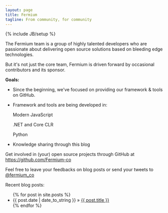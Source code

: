 ```yaml
---
layout: page
title: Fermium
tagline: From community, for community
---
```

{% include JB/setup %}

The Fermium team is a group of highly talented developers who are passionate about delivering open source solutions based on bleeding edge technologies.

But it's not just the core team, Fermium is driven forward by occasional contributors and its sponsor.

**Goals:**

* Since the beginning, we've focused on providing our framework & tools on GitHub.

* Framework and tools are being developed in:

    Modern JavaScript
    
    .NET and Core CLR
    
    Python
    
* Knowledge sharing through this blog

Get involved in (your) open source projects through GitHub at https://github.com/Fermium-co

Feel free to leave your feedbacks on blog posts or send your tweets to [@fermium_co](http://twitter.com/fermium_co)

Recent blog posts:

<ul class="posts">
  {% for post in site.posts %}
    <li><span>{{ post.date | date_to_string }}</span> &raquo; <a href="{{ BASE_PATH }}{{ post.url }}">{{ post.title }}</a></li>
  {% endfor %}
</ul>